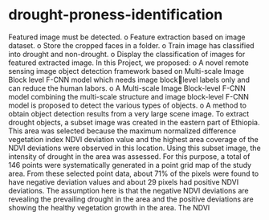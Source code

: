 # drought-proness-identification
Featured image must be detected. o Feature extraction based on image dataset.  o Store the cropped faces in a folder.  o Train image has classified into drought and non-drought.  o Display the classification of images for featured extracted image.
In this Project, we proposed:
o A novel remote sensing image object detection framework based on 
Multi-scale Image Block level F-CNN model which needs image blocklevel labels only and can reduce the human labors.
o A Multi-scale Image Block-level F-CNN model combining the multi-scale 
structure and image block-level F-CNN model is proposed to detect the 
various types of objects.
o A method to obtain object detection results from a very large scene 
image.
To extract drought objects, a subset image was created in the eastern part of 
Ethiopia. This area was selected because the maximum normalized 
difference vegetation index NDVI deviation value and the highest area 
coverage of the NDVI deviations were observed in this location. Using this 
subset image, the intensity of drought in the area was assessed. For this 
purpose, a total of 146 points were systematically generated in a point grid 
map of the study area. From these selected point data, about 71% of the 
pixels were found to have negative deviation values and about 29 pixels had 
positive NDVI deviations. The assumption here is that the negative NDVI 
deviations are revealing the prevailing drought in the area and the positive 
deviations are showing the healthy vegetation growth in the area. The NDVI 

